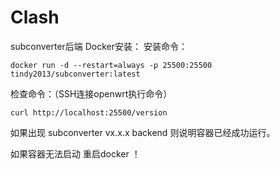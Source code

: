 # Clash

subconverter后端 Docker安装：
安装命令：


```docker run -d --restart=always -p 25500:25500 tindy2013/subconverter:latest```


检查命令：（SSH连接openwrt执行命令）


```curl http://localhost:25500/version```


如果出现 subconverter vx.x.x backend 则说明容器已经成功运行。

如果容器无法启动  重启docker ！
